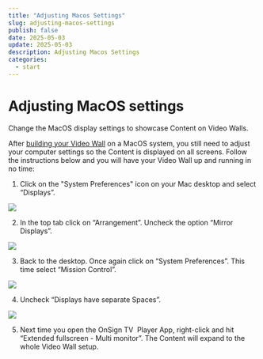 ```yaml
---
title: "Adjusting Macos Settings"
slug: adjusting-macos-settings
publish: false
date: 2025-05-03
update: 2025-05-03
description: Adjusting Macos Settings
categories:
  - start
---
```


Adjusting MacOS settings
========================

Change the MacOS display settings to showcase Content on Video Walls.

After [building your Video Wall](/video-wall/how-to-build-a-video-wall) on a MacOS system, you still need to adjust your computer settings so the Content is displayed on all screens. Follow the instructions below and you will have your Video Wall up and running in no time:

1. Click on the "System Preferences" icon on your Mac desktop and select “Displays”.

![](https://static.helpjuice.com/helpjuice_production/uploads/upload/image/23821/direct/1731674899456/adjust-mac-os-x-settings-for-video-wall_1.jpg)

2. In the top tab click on “Arrangement”. Uncheck the option “Mirror Displays”.

![](https://static.helpjuice.com/helpjuice_production/uploads/upload/image/23821/direct/1731674913803/adjust-mac-os-x-settings-for-video-wall_2.png)

3. Back to the desktop. Once again click on “System Preferences”. This time select “Mission Control”.

![](https://static.helpjuice.com/helpjuice_production/uploads/upload/image/23821/direct/1731674937614/adjust-mac-os-x-settings-for-video-wall_3.png)

4. Uncheck “Displays have separate Spaces”.

![](https://static.helpjuice.com/helpjuice_production/uploads/upload/image/23821/direct/1731674951065/adjust-mac-os-x-settings-for-video-wall_4.png)

5. Next time you open the OnSign TV  Player App, right-click and hit “Extended fullscreen - Multi monitor”. The Content will expand to the whole Video Wall setup.
